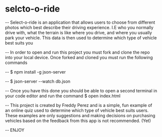 # selcto-o-ride

-- Select-o-ride is an application that allows users to choose from different photos
which best describe their driving experience. I.E who you normally drive with, what the terrain is like where you drive, and where you usually park your vehicle. This data is then used to determine which type of vehicle best suits you

-- In order to open and run this project you must fork and clone the repo into your local device. Once forked and cloned you must run the following commands

-- $ npm install -g json-server

-- $ json-server --watch db.json

-- Once you have this done you should be able to open a second terminal in your code editor and run the command $ open index.html

-- This project is created by Freddy Perez and is a simple, fun example of an online quiz used to determine which type of vehicle best suits users. These examples are only suggestions and making decisions on purchasing vehicles based on the feedback from this app is not recommended. (Yet)

-- ENJOY